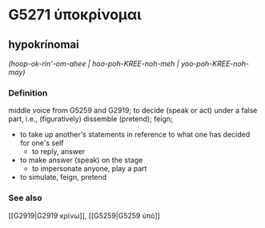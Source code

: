 # G5271 ὑποκρίνομαι

## hypokrínomai

_(hoop-ok-rin'-om-ahee | hoo-poh-KREE-noh-meh | yoo-poh-KREE-noh-may)_

### Definition

middle voice from G5259 and G2919; to decide (speak or act) under a false part, i.e., (figuratively) dissemble (pretend); feign; 

- to take up another's statements in reference to what one has decided for one's self
  - to reply, answer
- to make answer (speak) on the stage
  - to impersonate anyone, play a part
- to simulate, feign, pretend

### See also

[[G2919|G2919 κρίνω]], [[G5259|G5259 ὑπό]]
